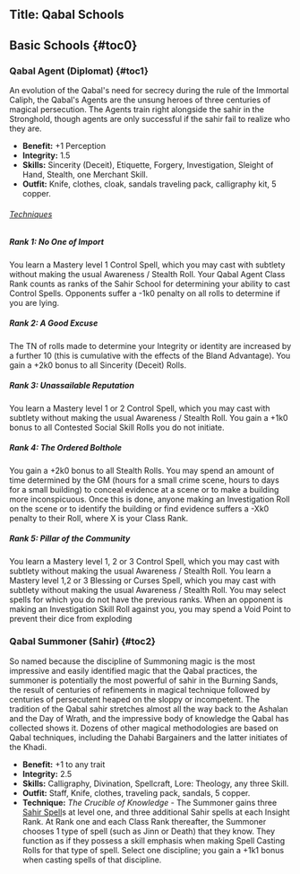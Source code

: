 Title: Qabal Schools
---
## <span>Basic Schools</span> {#toc0}

### <span>Qabal Agent (Diplomat)</span> {#toc1}

An evolution of the Qabal's need for secrecy during the rule of the Immortal Caliph, the Qabal's Agents are the unsung heroes of three centuries of magical persecution. The Agents train right alongside the sahir in the Stronghold, though agents are only successful if the sahir fail to realize who they are.

- <strong>Benefit:</strong> +1 Perception
- <strong>Integrity:</strong> 1.5
- <strong>Skills:</strong> Sincerity (Deceit), Etiquette, Forgery, Investigation, Sleight of Hand, Stealth, one Merchant Skill.
- <strong>Outfit:</strong> Knife, clothes, cloak, sandals traveling pack, calligraphy kit, 5 copper.

###### <span style="text-decoration: underline;">Techniques</span>
##### Rank 1: No One of Import

You learn a Mastery level 1 Control Spell, which you may cast with subtlety without making the usual Awareness / Stealth Roll. Your Qabal Agent Class Rank counts as ranks of the Sahir School for determining your ability to cast Control Spells. Opponents suffer a -1k0 penalty on all rolls to determine if you are lying.
##### Rank 2: A Good Excuse

The TN of rolls made to determine your Integrity or identity are increased by a further 10 (this is cumulative with the effects of the Bland Advantage). You gain a +2k0 bonus to all Sincerity (Deceit) Rolls.
##### Rank 3: Unassailable Reputation

You learn a Mastery level 1 or 2 Control Spell, which you may cast with subtlety without making the usual Awareness / Stealth Roll. You gain a +1k0 bonus to all Contested Social Skill Rolls you do not initiate.
##### Rank 4: The Ordered Bolthole

You gain a +2k0 bonus to all Stealth Rolls. You may spend an amount of time determined by the GM (hours for a small crime scene, hours to days for a small building) to conceal evidence at a scene or to make a building more inconspicuous. Once this is done, anyone making an Investigation Roll on the scene or to identify the building or find evidence suffers a -Xk0 penalty to their Roll, where X is your Class Rank.
##### Rank 5: Pillar of the Community

You learn a Mastery level 1, 2 or 3 Control Spell, which you may cast with subtlety without making the usual Awareness / Stealth Roll. You learn a Mastery level 1,2 or 3 Blessing or Curses Spell, which you may cast with subtlety without making the usual Awareness / Stealth Roll. You may select spells for which you do not have the previous ranks. When an opponent is making an Investigation Skill Roll against you, you may spend a Void Point to prevent their dice from exploding
### <span>Qabal Summoner (Sahir)</span> {#toc2}

So named because the discipline of Summoning magic is the most impressive and easily identified magic that the Qabal practices, the summoner is potentially the most powerful of sahir in the Burning Sands, the result of centuries of refinements in magical technique followed by centuries of persecutent heaped on the sloppy or incompetent. The tradition of the Qabal sahir stretches almost all the way back to the Ashalan and the Day of Wrath, and the impressive body of knowledge the Qabal has collected shows it. Dozens of other magical methodologies are based on Qabal techniques, including the Dahabi Bargainers and the latter initiates of the Khadi.

- <strong>Benefit:</strong> +1 to any trait
- <strong>Integrity:</strong> 2.5
- <strong>Skills:</strong> Calligraphy, Divination, Spellcraft, Lore: Theology, any three Skill.
- <strong>Outfit:</strong> Staff, Knife, clothes, traveling pack, sandals, 5 copper.
- <strong>Technique:</strong> <em>The Crucible of Knowledge</em> - The Summoner gains three <a href="/l5r/sahir-spell">Sahir Spell</a>s at level one, and three additional Sahir spells at each Insight Rank. At Rank one and each Class Rank thereafter, the Summoner chooses 1 type of spell (such as Jinn or Death) that they know. They function as if they possess a skill emphasis when making Spell Casting Rolls for that type of spell. Select one discipline; you gain a +1k1 bonus when casting spells of that discipline.

